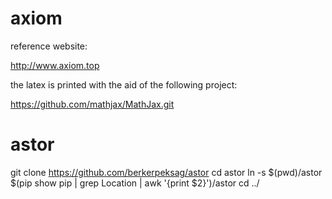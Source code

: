 # axiom

reference website:

http://www.axiom.top

the latex is printed with the aid of the following project:

https://github.com/mathjax/MathJax.git


# astor
git clone https://github.com/berkerpeksag/astor
cd astor
ln -s $(pwd)/astor $(pip show pip | grep Location | awk '{print $2}')/astor
cd ../

